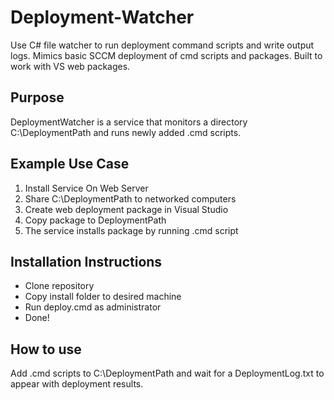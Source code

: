 # Deployment-Watcher
Use C# file watcher to run deployment command scripts and write output logs. Mimics basic SCCM deployment of cmd scripts and packages. Built to work with VS web packages.

## Purpose
DeploymentWatcher is a service that monitors a directory C:\DeploymentPath and runs newly added .cmd scripts. 

## Example Use Case
1. Install Service On Web Server
2. Share C:\DeploymentPath to networked computers
3. Create web deployment package in Visual Studio
4. Copy package to DeploymentPath
5. The service installs package by running .cmd script

## Installation Instructions
* Clone repository
* Copy install folder to desired machine
* Run deploy.cmd as administrator
* Done!

## How to use
Add .cmd scripts to C:\DeploymentPath and wait for a DeploymentLog.txt to appear with deployment results.
